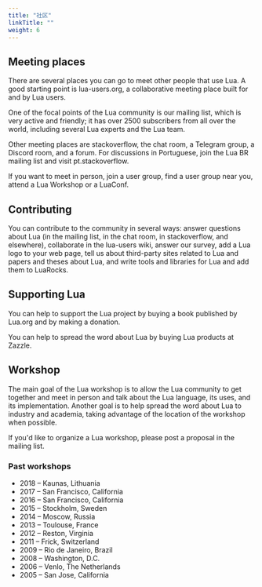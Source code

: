 ```yaml
---
title: "社区"
linkTitle: ""
weight: 6
---
```


## Meeting places

There are several places you can go to meet other people that use Lua. A good starting point is lua-users.org, a collaborative meeting place built for and by Lua users.

One of the focal points of the Lua community is our mailing list, which is very active and friendly; it has over 2500 subscribers from all over the world, including several Lua experts and the Lua team.

Other meeting places are stackoverflow, the chat room, a Telegram group, a Discord room, and a forum. For discussions in Portuguese, join the Lua BR mailing list and visit pt.stackoverflow.

If you want to meet in person, join a user group, find a user group near you, attend a Lua Workshop or a LuaConf.

## Contributing

You can contribute to the community in several ways: answer questions about Lua (in the mailing list, in the chat room, in stackoverflow, and elsewhere), collaborate in the lua-users wiki, answer our survey, add a Lua logo to your web page, tell us about third-party sites related to Lua and papers and theses about Lua, and write tools and libraries for Lua and add them to LuaRocks.

## Supporting Lua

You can help to support the Lua project by buying a book published by Lua.org and by making a donation.

You can help to spread the word about Lua by buying Lua products at Zazzle.

## Workshop

The main goal of the Lua workshop is to allow the Lua community to get together and meet in person and talk about the Lua language, its uses, and its implementation. Another goal is to help spread the word about Lua to industry and academia, taking advantage of the location of the workshop when possible.

If you'd like to organize a Lua workshop, please post a proposal in the mailing list.

### Past workshops

- 2018 – Kaunas, Lithuania
- 2017 – San Francisco, California
- 2016 – San Francisco, California
- 2015 – Stockholm, Sweden
- 2014 – Moscow, Russia
- 2013 – Toulouse, France
- 2012 – Reston, Virginia
- 2011 – Frick, Switzerland
- 2009 – Rio de Janeiro, Brazil
- 2008 – Washington, D.C.
- 2006 – Venlo, The Netherlands
- 2005 – San Jose, California
